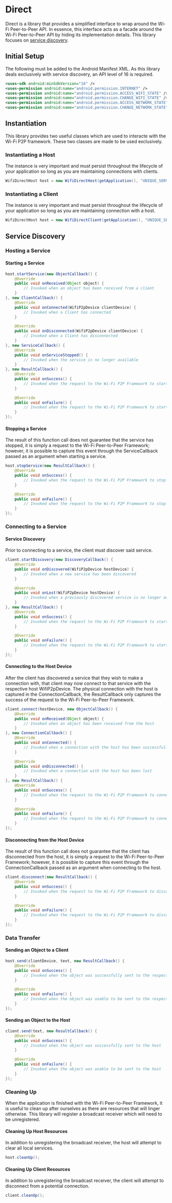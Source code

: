 # Direct
Direct is a library that provides a simplified interface to wrap around the Wi-Fi Peer-to-Peer API. In essence, this interface acts as a facade around the Wi-Fi Peer-to-Peer API by hiding its implementation details. This library focuses on [service discovery](https://developer.android.com/training/connect-devices-wirelessly/nsd-wifi-direct.html).
## Initial Setup
The following must be added to the Android Manifest XML. As this library deals exclusively with service discovery, an API level of 16 is required. 
```xml
<uses-sdk android:minSdkVersion="16" />
<uses-permission android:name="android.permission.INTERNET" />
<uses-permission android:name="android.permission.ACCESS_WIFI_STATE" />
<uses-permission android:name="android.permission.CHANGE_WIFI_STATE" />
<uses-permission android:name="android.permission.ACCESS_NETWORK_STATE" />
<uses-permission android:name="android.permission.CHANGE_NETWORK_STATE" />
```
## Instantiation
This library provides two useful classes which are used to interacte with the Wi-Fi P2P framework. These two classes are made to be used exclusively.
### Instantiating a Host
The instance is very important and must persist throughout the lifecycle of your application so long as you are maintaining connections with clients.
```java
WifiDirectHost host = new WifiDirectHost(getApplication(), "UNIQUE_SERVICE_TAG", "UNIQUE_INSTANCE_TAG");
```
### Instantiating a Client
The instance is very important and must persist throughout the lifecycle of your application so long as you are maintaining connection with a host.
```java
WifiDirectHost host = new WifiDirectClient(getApplication(), "UNIQUE_SERVICE_TAG");
```
## Service Discovery
### Hosting a Service
#### Starting a Service
```java
host.startService(new ObjectCallback() {
    @Override
    public void onReceived(Object object) {
        // Invoked when an object has been received from a client
    }
}, new ClientCallback() {
    @Override
    public void onConnected(WifiP2pDevice clientDevice) {
        // Invoked when a Client has connected
    }

    @Override
    public void onDisconnected(WifiP2pDevice clientDevice) {
        // Invoked when a Client has disconnected
    }
}, new ServiceCallback() {
    @Override
    public void onServiceStopped() {
        // Invoked when the service is no longer available
    }
}, new ResultCallback() {
    @Override
    public void onSuccess() {
        // Invoked when the request to the Wi-Fi P2P Framework to start a service was successful
    }

    @Override
    public void onFailure() {
        // Invoked when the request to the Wi-Fi P2P Framework to start a service was unsuccessful
    }
});
```
#### Stopping a Service
The result of this function call does not guarantee that the service has stopped, it is simply a request to the Wi-Fi Peer-to-Peer Framework; however, it is possible to capture this event through the ServiceCallback passed as an argument when starting a service.
```java
host.stopService(new ResultCallback() {
    @Override
    public void onSuccess() {
        // Invoked when the request to the Wi-Fi P2P Framework to stop the service was successful
    }

    @Override
    public void onFailure() {
        // Invoked when the request to the Wi-Fi P2P Framework to stop the service was unsuccessful
    }
});
```
### Connecting to a Service
#### Service Discovery
Prior to connecting to a service, the client must discover said service.
```java
client.startDiscovery(new DiscoveryCallback() {
    @Override
    public void onDiscovered(WifiP2pDevice hostDevice) {
        // Invoked when a new service has been discovered
    }

    @Override
    public void onLost(WifiP2pDevice hostDevice) {
        // Invoked when a previously discovered service is no longer available
    }
}, new ResultCallback() {
    @Override
    public void onSuccess() {
        // Invoked when the request to the Wi-Fi P2P Framework to start the service discovery was successful
    }

    @Override
    public void onFailure() {
        // Invoked when the request to the Wi-Fi P2P Framework to start the service discovery was unsuccessful
    }
});
```
#### Connecting to the Host Device
After the client has discovered a service that they wish to make a connection with, that client may now connect to that service with the respective host WifiP2pDevice. The physical connection with the host is captured in the ConnectionCallback, the ResultCallback only captures the success of the request to the Wi-Fi Peer-to-Peer Framework.
```java
client.connect(hostDevice, new ObjectCallback() {
    @Override
    public void onReceived(Object object) {
        // Invoked when an object has been received from the host
    }
}, new ConnectionCallback() {
    @Override
    public void onConnected() {
        // Invoked when a connection with the host has been successfully made
    }

    @Override
    public void onDisconnected() {
        // Invoked when a connection with the host has been lost
    }
}, new ResultCallback() {
    @Override
    public void onSuccess() {
        // Invoked when the request to the Wi-Fi P2P Framework to connect to the host was successful
    }

    @Override
    public void onFailure() {
        // Invoked when the request to the Wi-Fi P2P Framework to connect to the host was successful
    }
});
```
#### Disconnecting from the Host Device
The result of this function call does not guarantee that the client has disconnected from the host, it is simply a request to the Wi-Fi Peer-to-Peer Framework; however, it is possible to capture this event through the ConnectionCallback passed as an argument when connecting to the host.
```java
client.disconnect(new ResultCallback() {
    @Override
    public void onSuccess() {
        // Invoked when the request to the Wi-Fi P2P Framework to disconnect from the host was successful
    }

    @Override
    public void onFailure() {
        // Invoked when the request to the Wi-Fi P2P Framework to disconnect from the host was unuccessful
    }
});
```
### Data Transfer
#### Sending an Object to a Client
```java
host.send(clientDevice, text, new ResultCallback() {
    @Override
    public void onSuccess() {
        // Invoked when the object was successfully sent to the respective client
    }

    @Override
    public void onFailure() {
        // Invoked when the object was unable to be sent to the respective client
    }
});
```
#### Sending an Object to the Host
```java
client.send(text, new ResultCallback() {
    @Override
    public void onSuccess() {
        // Invoked when the object was successfully sent to the host
    }

    @Override
    public void onFailure() {
        // Invoked when the object was unable to be sent to the host
    }
});
```
### Cleaning Up
When the application is finished with the Wi-Fi Peer-to-Peer Framework, it is useful to clean up after ourselves as there are resources that will linger otherwise. This library will register a broadcast receiver which will need to be unregistered.
#### Cleaning Up Host Resources
In addition to unregistering the broadcast receiver, the host will attempt to clear all local services.
```java
host.cleanUp();
```
#### Cleaning Up Client Resources
In addition to unregistering the broadcast receiver, the client will attempt to disconnect from a potential connection.
```java
client.cleanUp();
```
